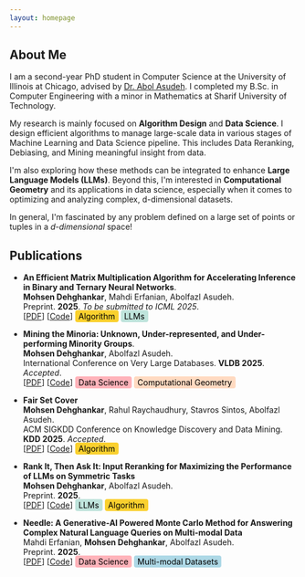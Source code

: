 ```yaml
---
layout: homepage
---
```


## About Me

I am a second-year PhD student in Computer Science at the University of Illinois at Chicago, 
advised by [Dr. Abol Asudeh](https://asudeh.github.io/). I completed my B.Sc. in Computer Engineering with a minor in Mathematics at Sharif University of Technology.


My research is mainly focused on **Algorithm Design** and **Data Science**. 
I design efficient algorithms to manage large-scale data in various stages of Machine Learning and Data Science pipeline. 
This includes Data Reranking, Debiasing, and Mining meaningful insight from data. 
<!-- I explore the integration of **large language models (LLMs)** and **Computation Geometry** within data science tasks, particularly in optimizing and analyzing complex datasets in high-dimensional spaces. -->
I'm also exploring how these methods can be integrated to enhance **Large Language Models (LLMs)**.
Beyond this, I'm interested in **Computational Geometry** and its applications in data science, especially when it comes to optimizing and analyzing complex, d-dimensional datasets.

In general, I'm fascinated by any problem defined on a large set of points or tuples in a _d-dimensional_ space!


<!-- ## Research Interests

- **Computer Vision:** image recognition, image generation, video captioning
- **Machine Learning:** meta-learning, incremental learning, transfer learning

## News

- **[Feb 2020]** Our paper about incremental learning is accepted to [CVPR 2020](http://cvpr2020.thecvf.com/).
- **[Feb 2020]** We will host the [ACM Multimedia Asia 2020](https://mmasia2020.org/) conference in Singapore!
- **[Sep 2019]** Our paper about few-shot learning is accepted to [NeurIPS 2019](https://nips.cc/Conferences/2019).
- **[Mar 2019]** Our paper about few-shot learning is accepted to [CVPR 2019](http://cvpr2019.thecvf.com/).
-->

## Publications

- **An Efficient Matrix Multiplication Algorithm for Accelerating Inference in Binary and Ternary Neural Networks**.
  <br>
  **Mohsen Dehghankar**, Mahdi Erfanian, Abolfazl Asudeh.
  <br>
  Preprint. **2025**. *To be submitted to ICML 2025*.
  <br>
  [[PDF](https://arxiv.org/abs/2411.06360)] [[Code](https://github.com/UIC-InDeXLab/RSR)] 
  <span style="background-color: #FAD02E; color: black; padding: 2px 6px; border-radius: 4px;">Algorithm</span>
  <span style="background-color: #BEE3DB; color: black; padding: 2px 6px; border-radius: 4px;">LLMs</span>

- **Mining the Minoria: Unknown, Under-represented, and Under-performing Minority Groups**.
  <br>
  **Mohsen Dehghankar**, Abolfazl Asudeh.
  <br>
  International Conference on Very Large Databases. **VLDB 2025**. *Accepted*.
  <br>
  [[PDF](https://arxiv.org/abs/2411.04761)] [[Code](https://github.com/UIC-InDeXLab/Mining_U3Ms)]
  <span style="background-color: #FFB3BA; color: black; padding: 2px 6px; border-radius: 4px;">Data Science</span>
  <span style="background-color: #FFDAC1; color: black; padding: 2px 6px; border-radius: 4px;">Computational Geometry</span>


- **Fair Set Cover**
  <br>
  **Mohsen Dehghankar**, Rahul Raychaudhury, Stavros Sintos, Abolfazl Asudeh.
  <br>
  ACM SIGKDD Conference on Knowledge Discovery and Data Mining. **KDD 2025**. *Accepted*.
  <br>
  [[PDF](https://arxiv.org/abs/2405.11639)] [[Code](https://github.com/UIC-InDeXLab/fair_set_cover)] 
  <span style="background-color: #FAD02E; color: black; padding: 2px 6px; border-radius: 4px;">Algorithm</span>

- **Rank It, Then Ask It: Input Reranking for Maximizing the Performance of LLMs on Symmetric Tasks**
  <br>
  **Mohsen Dehghankar**, Abolfazl Asudeh.
  <br>
  Preprint. **2025**. 
  <br>
  [[PDF](https://arxiv.org/abs/2412.00546)] [[Code](https://github.com/UIC-InDeXLab/prompt-reranking)]
  <span style="background-color: #BEE3DB; color: black; padding: 2px 6px; border-radius: 4px;">LLMs</span>
  <span style="background-color: #FAD02E; color: black; padding: 2px 6px; border-radius: 4px;">Algorithm</span>

- **Needle: A Generative-AI Powered Monte Carlo Method for Answering Complex Natural Language Queries on Multi-modal Data**
  <br>
  Mahdi Erfanian, **Mohsen Dehghankar**, Abolfazl Asudeh.
  <br>
  Preprint. **2025**. 
  <br>
  [[PDF](https://arxiv.org/abs/2412.00639)] [[Code](https://github.com/UIC-InDeXLab/Needle)]
  <span style="background-color: #FFB3BA; color: black; padding: 2px 6px; border-radius: 4px;">Data Science</span>
  <span style="background-color: #ADD8E6; color: black; padding: 2px 6px; border-radius: 4px;">Multi-modal Datasets</span>
  

<!--
## Selected Talks

- **Learning to Self-Train for Semi-Supervised Few-Shot Classification**
  <br>
  NeurIPS Official Meetups
  <br>
  Beijing, China, December 2019 [[Slides](https://people.mpi-inf.mpg.de/~yaliu/files/learning-to-self-train-slides.pdf)]

- **Multi-Class Incremental Learning**
  <br>
  School of Computer Science and Engineering, Nanyang Technological University
  <br>
  Singapore, July 2019 [[Slides](https://people.mpi-inf.mpg.de/~yaliu/files/multi-class-incremental-learning.pdf)]

- **Meta-Transfer Learning for Few-Shot Learning**
  <br>
  School of Computing, National University of Singapore
  <br>
  Singapore, April 2019 [[Slides](https://people.mpi-inf.mpg.de/~yaliu/files/meta-transfer-learning-slides.pdf)]

## Services

- Co-organizer: [ACM MM Asia 2020](https://mmasia2020.org/).
- Conference Reviewers: [NeurIPS 2020](https://neurips.cc/Conferences/2020), and [CVPR 2020](http://cvpr2020.thecvf.com/).
- Journal Reviewers: [T-PAMI](https://ieeexplore.ieee.org/xpl/RecentIssue.jsp?punumber=34), and [IJCV](https://www.springer.com/journal/11263). -->
